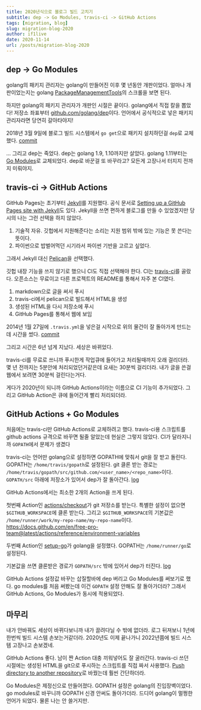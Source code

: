 ```yaml
---
title: 2020년식으로 블로그 빌드 고치기
subtitle: dep -> Go Modules, travis-ci -> GitHub Actions
tags: [migration, blog]
slug: migration-blog-2020
author: if1live
date: 2020-11-14
url: /posts/migration-blog-2020
---
```


## dep -> Go Modules

golang의 패키지 관리자는 golang이 만들어진 이후 몇 년동안 개판이었다. 
얼마나 개판이었는지는 golang [PackageManagementTools](https://github.com/golang/go/wiki/PackageManagementTools)의 스크롤을 보면 된다.

하지만 golang의 패키지 관리자가 개판인 시절은 끝이다. golang에서 직접 칼을 뽑았다!
저장소 좌표부터 [github.com/golang/dep][dep-repo]이다.
언어에서 공식적으로 넣은 패키지 관리자라면 당연히 갈아타야지!

2018년 3월 9일에 블로그 빌드 시스템에서 `go get`으로 패키지 설치하던걸 `dep`로 교체했다.
[commit](https://github.com/if1live/if1live.github.io/commit/20c3ce281c2341c993e947b9640aa36d0361b3ad)

... 그리고 dep는 죽었다.
dep는 golang 1.9, 1.10까지만 살았다.
golang 1.11부터는 [Go Modules](https://golang.org/ref/mod)로 교체되었다.
dep로 바꾼걸 또 바꾸라고? 모든게 고장나서 터지지 전까지 미뤄야지.

## travis-ci -> GitHub Actions

GitHub Pages는 초기부터 [Jekyll][jekyll-repo]를 지원했다.
공식 문서로 [Setting up a GitHub Pages site with Jekyll](https://docs.github.com/en/free-pro-team@latest/github/working-with-github-pages/setting-up-a-github-pages-site-with-jekyll)도 있다.
Jekyll을 쓰면 편하게 블로그를 만들 수 있었겠지만 당시의 나는 그런 선택을 하지 않았다.

1. 기술적 자유. 깃헙에서 지원해준다는 소리는 지원 범위 밖에 있는 기능은 못 쓴다는 뜻이다.
2. 파이썬으로 밥벌어먹던 시기라서 파이썬 기반을 고르고 싶었다.

그래서 Jekyll 대신 [Pelican][pelican-repo]을 선택했다.

깃헙 내장 기능을 쓰지 않기로 했으니 CI도 직접 선택해야 한다.
CI는 [travis-ci](https://travis-ci.org/)를 골랐다.
오픈소스는 무료이고 다른 프로젝트의 README를 통해서 자주 본 CI였다.

1. markdown으로 글을 써서 푸시
2. travis-ci에서 pelican으로 빌드해서 HTML을 생성
3. 생성된 HTML을 다시 저장소에 푸시
3. GitHub Pages를 통해서 웹에 보임

2014년 1월 27일에 `.travis.yml`을 넣은걸 시작으로 위의 물건이 잘 돌아가게 만드는데 시간을 썼다.
[commit](https://github.com/if1live/if1live.github.io/commit/d6fdb579b04cea455919dc33e2d26b7f04275b93)

그리고 시간은 6년 넘게 지났다. 세상은 바뀌었다.

travis-ci를 무료로 쓰니까 푸시한게 작업큐에 들어가고 처리될때까지 오래 걸리더라.
몇 년 전까지는 5분안에 처리되었던거같은데 요새는 30분씩 걸리더라.
내가 글을 쓴걸 웹에서 보려면 30분씩 걸린다는거다.

게다가 2020년이 되니까 GitHub Actions이라는 이름으로 CI 기능이 추가되었다.
그리고 GitHub Action은 큐에 들어간게 빨리 처리되더라.

## GitHub Actions + Go Modules

처음에는 travis-ci만 GitHub Actions로 교체하려고 했다.
travis-ci용 스크립트를 github actions 규격으로 바꾸면 될줄 알았는데 현실은 그렇지 않았다.
CI가 달라지니까 `GOPATH`에서 문제가 생겼다

travis-ci는 언어만 golang으로 설정하면 GOPATH에 맞춰서 git을 잘 받고 돌린다.
GOPATH는 `/home/travis/gopath`로 설정된다.
git 클론 받는 경로는 `/home/travis/gopath/src/github.com/<user_name>/<repo_name>`이다.
`GOPATH/src` 아래에 저장소가 있어서 dep가 잘 돌아간다.
[log](https://travis-ci.org/github/if1live/libsora.so/jobs/742462085)

GitHub Actions에서는 최소한 2개의 Action을 쓰게 된다.

첫번째 Action인 [actions/checkout](https://github.com/actions/checkout)가 git 저장소를 받는다.
특별한 설정이 없으면 `$GITHUB_WORKSPACE`에 클론 받는다.
그리고 `$GITHUB_WORKSPACE`의 기본값은 `/home/runner/work/my-repo-name/my-repo-name`이다.
https://docs.github.com/en/free-pro-team@latest/actions/reference/environment-variables

두번째 Action인 [setup-go](https://github.com/actions/setup-go)가 golang을 설정했다.
GOPATH는 `/home/runner/go`로 설정된다.

기본값을 쓰면 클론받은 경로가 `GOPATH/src` 밖에 있어서 dep가 터진다.
[log](https://github.com/if1live/if1live.github.io/runs/1374760394?check_suite_focus=true)

GitHub Actions 설정값 바꾸는 삽질할바에 dep 버리고 Go Modules를 써보기로 했다.
go modules를 처음 써봤는데 이건 `GOPATH` 설정 안해도 잘 돌아가더라?
그래서 GitHub Actions, Go Modules가 동시에 적용되었다.

## 마무리

내가 안바꿔도 세상이 바뀌다보니까 내가 끌려다닐 수 밖에 없더라.
로그 뒤져보니 1년에 한번씩 빌드 시스템 손보는거같더라.
2020년도 이제 끝나가니 2022년쯤에 빌드 시스템 고장나고 손보겠네.

GitHub Actions 좋다.
남이 짠 Action 대충 끼워넣어도 잘 굴러간다.
travis-ci 쓰던 시절에는 생성된 HTML을 git으로 푸시하는 스크립트를 직접 짜서 사용했다.
[Push directory to another repository](https://github.com/marketplace/actions/push-directory-to-another-repository)로 바꿨는데 훨씬 간단하더라.

Go Modules은 제정신으로 만들어졌다.
GOPATH 설정은 golang의 진입장벽이었다. go modules로 바꾸니까 GOPATH 신경 안써도 돌아가더라.
드디어 golang이 멀쩡한 언어가 되었다. 물론 나는 안 쓸거지만.

[dep-repo]: github.com/golang/dep
[jekyll-repo]: https://github.com/jekyll/jekyll
[pelican-repo]: https://github.com/getpelican/pelican

